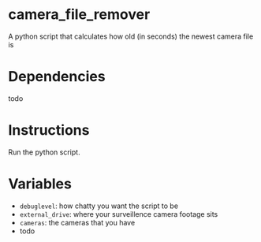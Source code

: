 # camera_file_remover
A python script that calculates how old (in seconds) the newest camera file is

# Dependencies
todo

# Instructions
Run the python script.

# Variables
* `debuglevel`: how chatty you want the script to be
* `external_drive`: where your surveillence camera footage sits
* `cameras`: the cameras that you have
* todo
